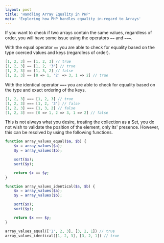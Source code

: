 ```yaml
---
layout: post
title: 'Handling Array Equality in PHP'
meta: 'Exploring how PHP handles equality in-regard to Arrays'
---
```


If you want to check if two arrays contain the same values, regardless of order, you will have some issue using the operators `==` and `===`.

<!--more-->

With the equal operator `==` you are able to check for equality based on the type coerced values and keys (regardless of order).

```php
[1, 2, 3] == [1, 2, 3] // true
[1, 2, 3] == [1, 2, '3'] // true
[1, 2, 3] == [1, 3, 2] // false
[1, 2, 3] == [0 => 1, '2' => 3, 1 => 2] // true
```

With the identical operator `===` you are able to check for equality based on the type and exact ordering of the keys.

```php
[1, 2, 3] === [1, 2, 3] // true
[1, 2, 3] === [1, 2, '3'] // false
[1, 2, 3] === [1, 3, 2] // false
[1, 2, 3] === [0 => 1, 2 => 3, 1 => 2] // false
```

This is not always what you desire, treating the collection as a Set, you do not wish to validate the position of the element, only its' presence.
However, this can be resolved by using the following functions.

```php
function array_values_equal($a, $b) {
    $x = array_values($a);
    $y = array_values($b);

    sort($x);
    sort($y);

    return $x == $y;
}

function array_values_identical($a, $b) {
    $x = array_values($a);
    $y = array_values($b);

    sort($x);
    sort($y);

    return $x === $y;
}

array_values_equal(['1', 2, 3], [3, 2, 1]) // true
array_values_identical([1, 2, 3], [3, 2, 1]) // true
```

